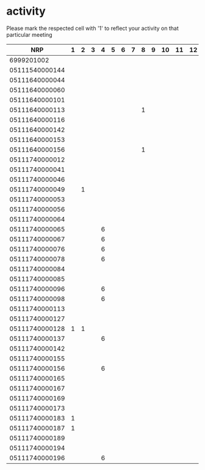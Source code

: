 # activity
Please mark the respected cell with '1' to reflect your activity on that particular meeting

| NRP            | 1 | 2 | 3 | 4 | 5 | 6 | 7 | 8 | 9 | 10 | 11 | 12 | 13 | 14 | 15 | 16 |
|----------------|---|---|---|---|---|---|---|---|---|----|----|----|----|----|----|----|
| 6999201002     |   |   |   |   |   |   |   |   |   |    |    |    |    |    |    |    |
| 05111540000144 |   |   |   |   |   |   |   |   |   |    |    |    |    |    |    |    |
| 05111640000044 |   |   |   |   |   |   |   |   |   |    |    |    |    |    |    |    |
| 05111640000060 |   |   |   |   |   |   |   |   |   |    |    |    |    |    |    |    |
| 05111640000101 |   |   |   |   |   |   |   |   |   |    |    |    |    |    |    |    |
| 05111640000113 |   |   |   |   |   |   |   | 1 |   |    |    |    |    |    |    |    |
| 05111640000116 |   |   |   |   |   |   |   |   |   |    |    |    |    |    |    |    |
| 05111640000142 |   |   |   |   |   |   |   |   |   |    |    |    |    |    |    |    |
| 05111640000153 |   |   |   |   |   |   |   |   |   |    |    |    |    |    |    |    |
| 05111640000156 |   |   |   |   |   |   |   | 1 |   |    |    |    |    |    |    |    |
| 05111740000012 |   |   |   |   |   |   |   |   |   |    |    |    |    |    |    |    |
| 05111740000041 |   |   |   |   |   |   |   |   |   |    |    |    |    |    |    |    |
| 05111740000046 |   |   |   |   |   |   |   |   |   |    |    |    |    |    |    |    |
| 05111740000049 |   | 1 |   |   |   |   |   |   |   |    |    |    |    |    |    |    |
| 05111740000053 |   |   |   |   |   |   |   |   |   |    |    |    |    |    |    |    |
| 05111740000056 |   |   |   |   |   |   |   |   |   |    |    |    |    |    |    |    |
| 05111740000064 |   |   |   |   |   |   |   |   |   |    |    |    |    |    |    |    |
| 05111740000065 |   |   |   | 6 |   |   |   |   |   |    |    |    |    |    |    |    |
| 05111740000067 |   |   |   | 6 |   |   |   |   |   |    |    |    |    |    |    |    |
| 05111740000076 |   |   |   | 6 |   |   |   |   |   |    |    |    |    |    |    |    |
| 05111740000078 |   |   |   | 6 |   |   |   |   |   |    |    |    |    |    |    |    |
| 05111740000084 |   |   |   |   |   |   |   |   |   |    |    |    |    |    |    |    |
| 05111740000085 |   |   |   |   |   |   |   |   |   |    |    |    |    |    |    |    |
| 05111740000096 |   |   |   | 6 |   |   |   |   |   |    |    |    |    |    |    |    |
| 05111740000098 |   |   |   | 6 |   |   |   |   |   |    |    |    |    |    |    |    |
| 05111740000113 |   |   |   |   |   |   |   |   |   |    |    |    |    |    |    |    |
| 05111740000127 |   |   |   |   |   |   |   |   |   |    |    |    |    |    |    |    |
| 05111740000128 | 1 | 1 |   |   |   |   |   |   |   |    |    |    |    |    |    |    |
| 05111740000137 |   |   |   | 6 |   |   |   |   |   |    |    |    |    |    |    |    |
| 05111740000142 |   |   |   |   |   |   |   |   |   |    |    |    |    |    |    |    |
| 05111740000155 |   |   |   |   |   |   |   |   |   |    |    |    |    |    |    |    |
| 05111740000156 |   |   |   | 6 |   |   |   |   |   |    |    |    |    |    |    |    |
| 05111740000165 |   |   |   |   |   |   |   |   |   |    |    |    |    |    |    |    |
| 05111740000167 |   |   |   |   |   |   |   |   |   |    |    |    |    |    |    |    |
| 05111740000169 |   |   |   |   |   |   |   |   |   |    |    |    |    |    |    |    |
| 05111740000173 |   |   |   |   |   |   |   |   |   |    |    |    |    |    |    |    |
| 05111740000183 | 1 |   |   |   |   |   |   |   |   |    |    |    |    |    |    |    |
| 05111740000187 | 1 |   |   |   |   |   |   |   |   |    |    |    |    |    |    |    |
| 05111740000189 |   |   |   |   |   |   |   |   |   |    |    |    |    |    |    |    |
| 05111740000194 |   |   |   |   |   |   |   |   |   |    |    |    |    |    |    |    |
| 05111740000196 |   |   |   | 6 |   |   |   |   |   |    |    |    |    |    |    |    |
